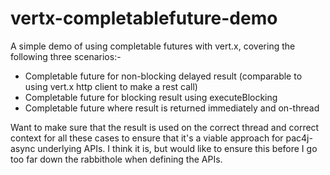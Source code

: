 # vertx-completablefuture-demo

A simple demo of using completable futures with vert.x, covering the following three scenarios:-

* Completable future for non-blocking delayed result (comparable to using vert.x http client to make a rest call)
* Completable future for blocking result using executeBlocking
* Completable future where result is returned immediately and on-thread

Want to make sure that the result is used on the correct thread and correct context for
all these cases to ensure that it's a viable approach for pac4j-async underlying
APIs. I think it is, but would like to ensure this before I go too far down the
rabbithole when defining the APIs.